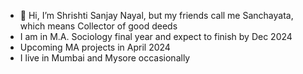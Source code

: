 - 👋 Hi, I’m Shrishti Sanjay Nayal, but my friends call me Sanchayata, which means Collector of good deeds
- I am in M.A. Sociology final year and expect to finish by Dec 2024
- Upcoming MA projects in April 2024
- I live in Mumbai and Mysore occasionally 
